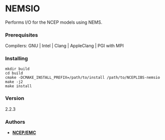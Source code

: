 # NEMSIO

Performs I/O for the NCEP models using NEMS.


### Prerequisites

Compilers: GNU | Intel | Clang | AppleClang | PGI
with MPI


### Installing

```
mkdir build
cd build
cmake -DCMAKE_INSTALL_PREFIX=/path/to/install /path/to/NCEPLIBS-nemsio
make -j2
make install
```


### Version

2.2.3


### Authors

* **[NCEP/EMC](NCEP.List.EMC.nceplibs.Developers@noaa.gov)**
